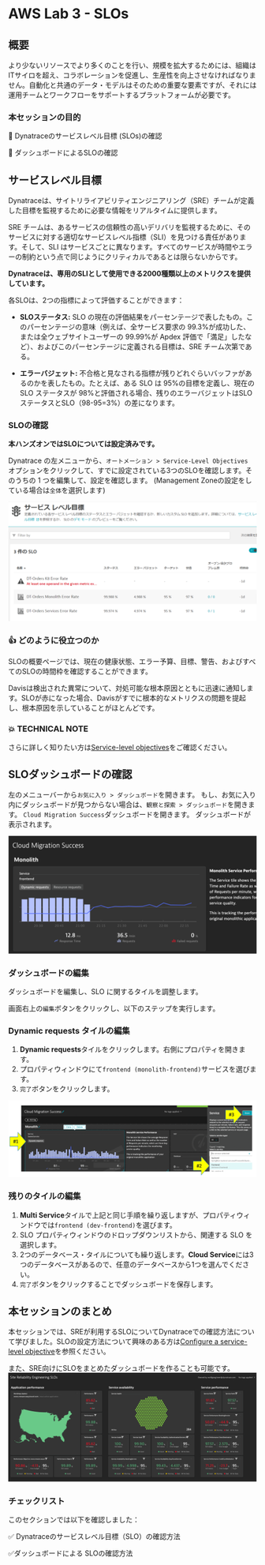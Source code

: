 # AWS Lab 3 - SLOs

## 概要

より少ないリソースでより多くのことを行い、規模を拡大するためには、組織はITサイロを超え、コラボレーションを促進し、生産性を向上させなければなりません。自動化と共通のデータ・モデルはそのための重要な要素ですが、それには運用チームとワークフローをサポートするプラットフォームが必要です。

### 本セッションの目的

🔷 Dynatraceのサービスレベル目標 (SLOs)の確認

🔷 ダッシュボードによるSLOの確認

## サービスレベル目標

Dynatraceは、サイトリライアビリティエンジニアリング（SRE）チームが定義した目標を監視するために必要な情報をリアルタイムに提供します。

SRE チームは、あるサービスの信頼性の高いデリバリを監視するために、そのサービスに対する適切なサービスレベル指標（SLI）を見つける責任があります。そして、SLI はサービスごとに異なります。すべてのサービスが時間やエラーの制約という点で同じようにクリティカルであるとは限らないからです。

**Dynatraceは、専用のSLIとして使用できる2000種類以上のメトリクスを提供しています。**

各SLOは、2つの指標によって評価することができます：

* **SLOステータス:** SLO の現在の評価結果をパーセンテージで表したもの。このパーセンテージの意味（例えば、全サービス要求の 99.3%が成功した、または全ウェブサイトユーザーの 99.99%が Apdex 評価で「満足」したなど）、およびこのパーセンテージに定義される目標は、SRE チーム次第である。

* **エラーバジェット:** 不合格と見なされる指標が残りどれぐらいバッファがあるのかを表したもの。たとえば、ある SLO は 95%の目標を定義し、現在の SLO ステータスが 98%と評価される場合、残りのエラーバジェットはSLO ステータスとSLO（98-95=3%）の差になります。

### SLOの確認

**本ハンズオンではSLOについては設定済みです。**

Dynatrace の左メニューから、`オートメーション > Service-Level Objectives` オプションをクリックして、すでに設定されている3つのSLOを確認します。そのうちの 1 つを編集して、設定を確認します。
(Management Zoneの設定をしている場合は`全体`を選択します)

![image](img/slo-list.png)

### 👍 どのように役立つのか

SLOの概要ページでは、現在の健康状態、エラー予算、目標、警告、およびすべてのSLOの時間枠を確認することができます。

Davisは検出された異常について、対処可能な根本原因とともに迅速に通知します。SLOが赤になった場合、Davisがすでに根本的なメトリクスの問題を提起し、根本原因を示していることがほとんどです。

### 💥 **TECHNICAL NOTE**

さらに詳しく知りたい方は[Service-level objectives](https://www.dynatrace.com/support/help/shortlink/objectives-hub)をご確認ください。

## SLOダッシュボードの確認

左のメニューバーから`お気に入り > ダッシュボード`を開きます。
もし、お気に入り内にダッシュボードが見つからない場合は、`観察と探索 > ダッシュボード`を開きます。
`Cloud Migration Success`ダッシュボードを開きます。
ダッシュボードが表示されます。

![image](img/dashboard-view.png)

### ダッシュボードの編集

ダッシュボードを編集し、SLO に関するタイルを調整します。

画面右上の`編集`ボタンをクリックし、以下のステップを実行します。

### Dynamic requests タイルの編集

1. **Dynamic requests**タイルをクリックします。右側にプロパティを開きます。
1. プロパティウィンドウにて`frontend (monolith-frontend)`サービスを選びます。
1. `完了`ボタンをクリックします。

![image](img/dashboard-edit-tile.png)

### 残りのタイルの編集

1. **Multi Service**タイルで上記と同じ手順を繰り返しますが、プロパティウィンドウでは`frontend (dev-frontend)`を選びます。
1. SLO プロパティウィンドウのドロップダウンリストから、関連する SLO を選択します。
1. 2つのデータベース・タイルについても繰り返します。**Cloud Service**には3つのデータベースがあるので、任意のデータベースから1つを選んでください。
1. `完了`ボタンをクリックすることでダッシュボードを保存します。

## 本セッションのまとめ

本セッションでは、SREが利用するSLOについてDynatraceでの確認方法について学びました。SLOの設定方法について興味のある方は[Configure a service-level objective](https://www.dynatrace.com/support/help/shortlink/service-level-objectives#config)を参照ください。

また、SRE向けにSLOをまとめたダッシュボードを作ることも可能です。
![image](img/slo-dashboard.png)

### チェックリスト

このセクションでは以下を確認しました：

✅ Dynatraceのサービスレベル目標（SLO）の確認方法

✅ダッシュボードによる SLOの確認方法
